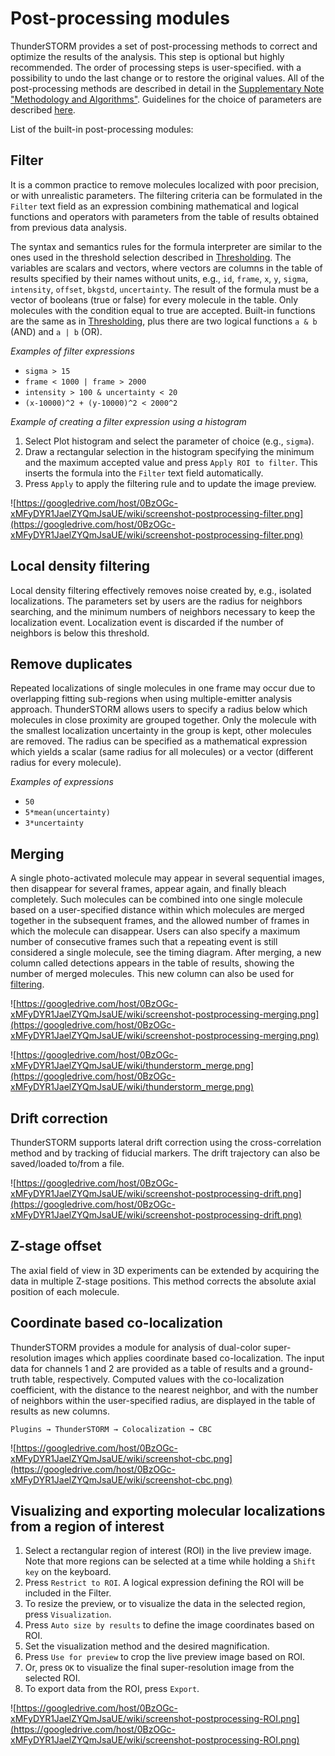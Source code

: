 # Post-processing modules #

ThunderSTORM provides a set of post-processing methods to correct and optimize the results of the analysis. This step is optional but highly recommended. The order of processing steps is user-specified. with a possibility to undo the last change or to restore the original values. All of the post-processing methods are described in detail in the [Supplementary Note "Methodology and Algorithms"](https://googledrive.com/host/0BzOGc-xMFyDYR1JaelZYQmJsaUE/paper/SupplementaryNote.pdf). Guidelines for the choice of parameters are described [here](Guidelines.md).

List of the built-in post-processing modules:



## Filter ##
It is a common practice to remove molecules localized with poor precision, or with unrealistic parameters. The filtering criteria can be formulated in the `Filter` text field as an expression combining mathematical and logical functions and operators with parameters from the table of results obtained from previous data analysis.

The syntax and semantics rules for the formula interpreter are similar to the ones used in the threshold selection described in [Thresholding](Thresholding.md). The variables are scalars and vectors, where vectors are columns in the table of results specified by their names without units, e.g., `id`, `frame`, `x`, `y`, `sigma`, `intensity`, `offset`, `bkgstd`, `uncertainty`. The result of the formula must be a vector of booleans (true or false) for every molecule in the table. Only molecules with the condition equal to true are accepted. Built-in functions are the same as in [Thresholding](Thresholding.md), plus there are two logical functions `a & b` (AND) and `a | b` (OR).

_Examples of filter expressions_
  * `sigma > 15`
  * `frame < 1000 | frame > 2000`
  * `intensity > 100 & uncertainty < 20`
  * `(x-10000)^2 + (y-10000)^2 < 2000^2`

_Example of creating a filter expression using a histogram_
  1. Select Plot histogram and select the parameter of choice (e.g., `sigma`).
  1. Draw a rectangular selection in the histogram specifying the minimum and the maximum accepted value and press `Apply ROI to filter`. This inserts the formula into the `Filter` text field automatically.
  1. Press `Apply` to apply the filtering rule and to update the image preview.

![https://googledrive.com/host/0BzOGc-xMFyDYR1JaelZYQmJsaUE/wiki/screenshot-postprocessing-filter.png](https://googledrive.com/host/0BzOGc-xMFyDYR1JaelZYQmJsaUE/wiki/screenshot-postprocessing-filter.png)

## Local density filtering ##
Local density filtering effectively removes noise created by, e.g., isolated localizations. The parameters set by users are the radius for neighbors searching, and the minimum numbers of neighbors necessary to keep the localization event. Localization event is discarded if the number of neighbors is below this threshold.

## Remove duplicates ##
Repeated localizations of single molecules in one frame may occur due to overlapping fitting sub-regions when using multiple-emitter analysis approach. ThunderSTORM allows users to specify a radius below which molecules in close proximity are grouped together. Only the molecule with the smallest localization uncertainty in the group is kept, other molecules are removed. The radius can be specified as a mathematical expression which yields a scalar (same radius for all molecules) or a vector (different radius for every molecule).

_Examples of expressions_
  * `50`
  * `5*mean(uncertainty)`
  * `3*uncertainty`


## Merging ##
A single photo-activated molecule may appear in several sequential images, then disappear for several frames, appear again, and finally bleach completely. Such molecules can be combined into one single molecule based on a user-specified distance within which molecules are merged together in the subsequent frames, and the allowed number of frames in which the molecule can disappear. Users can also specify a maximum number of consecutive frames such that a repeating event is still considered a single molecule, see the timing diagram. After merging, a new column called detections appears in the table of results, showing the number of merged molecules. This new column can also be used for [filtering](PostProcessing#Filter.md).

![https://googledrive.com/host/0BzOGc-xMFyDYR1JaelZYQmJsaUE/wiki/screenshot-postprocessing-merging.png](https://googledrive.com/host/0BzOGc-xMFyDYR1JaelZYQmJsaUE/wiki/screenshot-postprocessing-merging.png)

![https://googledrive.com/host/0BzOGc-xMFyDYR1JaelZYQmJsaUE/wiki/thunderstorm_merge.png](https://googledrive.com/host/0BzOGc-xMFyDYR1JaelZYQmJsaUE/wiki/thunderstorm_merge.png)


## Drift correction ##
ThunderSTORM supports lateral drift correction using the cross-correlation method and by tracking of fiducial markers. The drift trajectory can also be saved/loaded to/from a file.

![https://googledrive.com/host/0BzOGc-xMFyDYR1JaelZYQmJsaUE/wiki/screenshot-postprocessing-drift.png](https://googledrive.com/host/0BzOGc-xMFyDYR1JaelZYQmJsaUE/wiki/screenshot-postprocessing-drift.png)


## Z-stage offset ##
The axial field of view in 3D experiments can be extended by acquiring the data in multiple Z-stage positions. This method corrects the absolute axial position of each molecule.


## Coordinate based co-localization ##
ThunderSTORM provides a module for analysis of dual-color super-resolution images which applies coordinate based co-localization. The input data for channels 1 and 2 are provided as a table of results and a ground-truth table, respectively. Computed values with the co-localization coefficient, with the distance to the nearest neighbor, and with the number of neighbors within the user-specified radius, are displayed in the table of results as new columns.

`Plugins → ThunderSTORM → Colocalization → CBC`

![https://googledrive.com/host/0BzOGc-xMFyDYR1JaelZYQmJsaUE/wiki/screenshot-cbc.png](https://googledrive.com/host/0BzOGc-xMFyDYR1JaelZYQmJsaUE/wiki/screenshot-cbc.png)

## Visualizing and exporting molecular localizations from a region of interest ##
  1. Select a rectangular region of interest (ROI) in the live preview image. Note that more regions can be selected at a time while holding a `Shift key` on the keyboard.
  1. Press `Restrict to ROI`. A logical expression defining the ROI will be included in the Filter.
  1. To resize the preview, or to visualize the data in the selected region, press `Visualization`.
  1. Press `Auto size by results` to define the image coordinates based on ROI.
  1. Set the visualization method and the desired magnification.
  1. Press `Use for preview` to crop the live preview image based on ROI.
  1. Or, press `OK` to visualize the final super-resolution image from the selected ROI.
  1. To export data from the ROI, press `Export`.

![https://googledrive.com/host/0BzOGc-xMFyDYR1JaelZYQmJsaUE/wiki/screenshot-postprocessing-ROI.png](https://googledrive.com/host/0BzOGc-xMFyDYR1JaelZYQmJsaUE/wiki/screenshot-postprocessing-ROI.png)